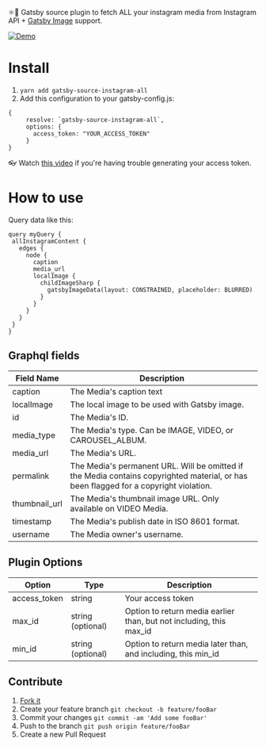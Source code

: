 ⚛️📸 Gatsby source plugin to fetch ALL your instagram media from Instagram API + [Gatsby Image](https://www.gatsbyjs.org/packages/gatsby-image/) support.

[![Demo](https://i.imgur.com/xHgFi3A.png)](https://github.com/MantasMikal/gatsby-instagram)

# Install
 1. ```yarn add gatsby-source-instagram-all```
 2. Add this configuration to your gatsby-config.js:
 ```
 {
      resolve: `gatsby-source-instagram-all`,
      options: {
        access_token: "YOUR_ACCESS_TOKEN"
      }
 }
 ```
 👓 Watch [this video](https://www.youtube.com/watch?v=X2ndbJAnQKM) if you're having trouble generating your access token.


# How to use
Query data like this:

 ```
query myQuery {
  allInstagramContent {
    edges {
      node {
        caption
        media_url
        localImage {
          childImageSharp {
            gatsbyImageData(layout: CONSTRAINED, placeholder: BLURRED)
          }
        }
      }
    }
  }
}

 ```
## Graphql fields
Field Name | Description
-- | --
caption | The Media's caption text
localImage | The local image to be used with Gatsby image.
id | The Media's ID.
media_type | The Media's type. Can be IMAGE, VIDEO, or CAROUSEL_ALBUM.
media_url | The Media's URL.
permalink | The Media's permanent URL. Will be omitted if the Media contains copyrighted material, or has been flagged for a copyright violation.
thumbnail_url | The Media's thumbnail image URL. Only available on VIDEO Media.
timestamp | The Media's publish date in ISO 8601 format.
username | The Media owner's username.

## Plugin Options

Option | Type | Description
-- | -- | --
access_token | string | Your access token
max_id | string (optional) | Option to return media earlier than, but not including, this max_id
min_id | string (optional) | Option to return media later than, and including, this min_id

## Contribute

1. [Fork it](https://github.com/MantasMikal/gatsby-source-instagram-al/fork)
2. Create your feature branch `git checkout -b feature/fooBar`
3. Commit your changes `git commit -am 'Add some fooBar'`
4. Push to the branch `git push origin feature/fooBar`
5. Create a new Pull Request
